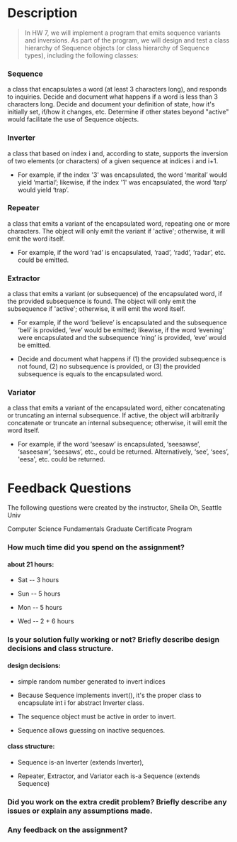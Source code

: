 # Description

> In HW 7, we will implement a program that emits sequence variants and inversions. As part of the program, we will design and test a class hierarchy of Sequence objects (or class hierarchy of Sequence types), including the following classes:

### Sequence 

a class that encapsulates a word (at least 3 characters long), and responds to inquiries.
Decide and document what happens if a word is less than 3 characters long.
Decide and document your definition of state, how it's initially set, if/how it changes, etc. Determine if other states beyond "active" would facilitate the use of Sequence objects.

### Inverter

a class that based on index i and, according to state, supports the inversion of two elements (or characters) of a given sequence at indices i and i+1. 

* For example, if the index '3' was encapsulated, the word ‘marital’ would yield ‘martial’; likewise, if the index '1' was encapsulated, the word ‘tarp’ would yield ‘trap’. 

### Repeater

a class that emits a variant of the encapsulated word, repeating one or more characters. The object will only emit the variant if 'active'; otherwise, it will emit the word itself. 

* For example, if the word ‘rad’ is encapsulated, ‘raad’, ‘radd’, ‘radar’, etc. could be emitted.

### Extractor

a class that emits a variant (or subsequence) of the encapsulated word, if the provided subsequence is found. The object will only emit the subsequence if 'active'; otherwise, it will emit the word itself.

* For example, if the word ‘believe’ is encapsulated and the subsequence ‘beli’ is provided, ‘eve’ would be emitted; likewise, if the word ‘evening’ were encapsulated and the subsequence ‘ning’ is provided, ‘eve’ would be emitted.

* Decide and document what happens if (1) the provided subsequence is not found, (2) no subsequence is provided, or (3) the provided subsequence is equals to the encapsulated word.

### Variator

a class that emits a variant of the encapsulated word, either concatenating or truncating an internal subsequence. If active, the object will arbitrarily concatenate or truncate an internal subsequence; otherwise, it will emit the word itself.
* For example, if the word ‘seesaw’ is encapsulated, ‘seesawse’, ‘saseesaw’, ‘seesaws’, etc., could be returned. Alternatively, ‘see’, ‘sees’, 'eesa', etc. could be returned.

# Feedback Questions

The following questions were created by the instructor, Sheila Oh, Seattle Univ

Computer Science Fundamentals Graduate Certificate Program

### How much time did you spend on the assignment?

#### about 21 hours:

* Sat -- 3 hours

* Sun -- 5 hours

* Mon -- 5 hours

* Wed -- 2 + 6 hours

### Is your solution fully working or not? Briefly describe design decisions and class structure.

#### design decisions: 

* simple random number generated to invert indices

- Because Sequence implements invert(), it's the proper class to encapsulate int i for abstract Inverter class.

- The sequence object must be active in order to invert.

- Sequence allows guessing on inactive sequences.

#### class structure:

* Sequence is-an Inverter (extends Inverter),

* Repeater, Extractor, and Variator each is-a Sequence (extends Sequence)

### Did you work on the extra credit problem? Briefly describe any issues or explain any assumptions made.

### Any feedback on the assignment?
